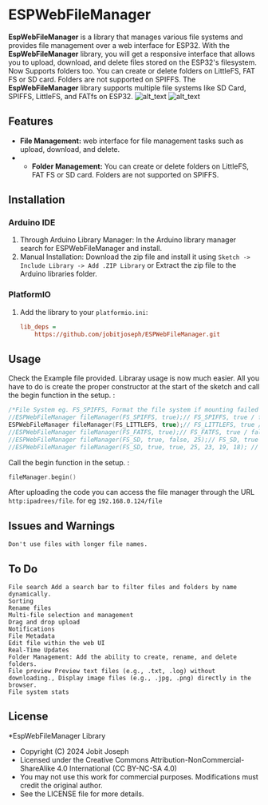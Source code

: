 # ESPWebFileManager

**EspWebFileManager** is a library that manages various file systems and provides file management over a web interface for ESP32. With the **EspWebFileManager** library, you will get a  responsive interface that allows you to upload, download, and delete files stored on the ESP32's filesystem. Now Supports folders too. You can create or delete folders on LittleFS, FAT FS or SD card. Folders are not supported on SPIFFS. The **EspWebFileManager** library supports multiple file systems like SD Card, SPIFFS, LittleFS, and FATfs on ESP32.
<img src="https://github.com/jobitjoseph/ESPWebFileManager/blob/main/Images/Desktop.jpg" width="" alt="alt_text" title="image_tooltip">
<img src="https://github.com/jobitjoseph/ESPWebFileManager/blob/main/Images/Phone.jpg" width="" alt="alt_text" title="image_tooltip">

## Features
- **File Management:** web interface for file management tasks such as upload, download, and delete.
- - **Folder Management:** You can create or delete folders on LittleFS, FAT FS or SD card. Folders are not supported on SPIFFS.

## Installation

### Arduino IDE
1. Through Arduino Library Manager: In the Arduino library manager search for ESPWebFileManager and install.
1. Manual Installation: Download the zip file and install it using `Sketch -> Include Library -> Add .ZIP Library` or Extract the zip file to the Arduino libraries folder.
### PlatformIO
1. Add the library to your `platformio.ini`:
   ```ini
   lib_deps =
       https://github.com/jobitjoseph/ESPWebFileManager.git

## Usage 
    
Check the Example file provided. Libraray usage is now much easier. All you have to do is create the proper constructor at the start of the sketch and call the begin function in the setup. :
   ```cpp
   /*File System eg. FS_SPIFFS, Format the file system if mounting failed  true/false, (for FS_SD only)Reconfig SPI pins true/false, SPI pin CS, MOSI, MISO, SCK*/
   //ESPWebFileManager fileManager(FS_SPIFFS, true);// FS_SPIFFS, true / false
   ESPWebFileManager fileManager(FS_LITTLEFS, true);// FS_LITTLEFS, true / false
   //ESPWebFileManager fileManager(FS_FATFS, true);// FS_FATFS, true / false
   //ESPWebFileManager fileManager(FS_SD, true, false, 25);// FS_SD, true / false, CS // if you don't want to change the cs pin use -1 instead
   //ESPWebFileManager fileManager(FS_SD, true, true, 25, 23, 19, 18); // FS_SD, true / false, CS , MOSI, MISO, SCK
```

    
Call the begin function in the setup. :
   ```cpp
   fileManager.begin()
```


After uploading the code you can access the file manager through the URL `http:ipadrees/file`. for eg `192.168.0.124/file`
## Issues and Warnings
    Don't use files with longer file names.

## To Do
    File search Add a search bar to filter files and folders by name dynamically.
    Sorting
    Rename files
    Multi-file selection and management
    Drag and drop upload
    Notifications
    File Metadata
    Edit file within the web UI
    Real-Time Updates
    Folder Management: Add the ability to create, rename, and delete folders.
    ̌File preview Preview text files (e.g., .txt, .log) without downloading., Display image files (e.g., .jpg, .png) directly in the browser.
    File system stats
    


## License

 *EspWebFileManager Library
 * Copyright (C) 2024 Jobit Joseph
 * Licensed under the Creative Commons Attribution-NonCommercial-ShareAlike 4.0 International (CC BY-NC-SA 4.0)
 * You may not use this work for commercial purposes. Modifications must credit the original author.
 * See the LICENSE file for more details.

